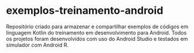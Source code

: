 # exemplos-treinamento-android
Repositório criado para armazenar e compartilhar exemplos de códigos em linguagem Kotlin do treinamento em desenvolvimento para Android. Todos os projetos foram desenvolvidos com uso do Android Studio e testados em simulador com Android R.
